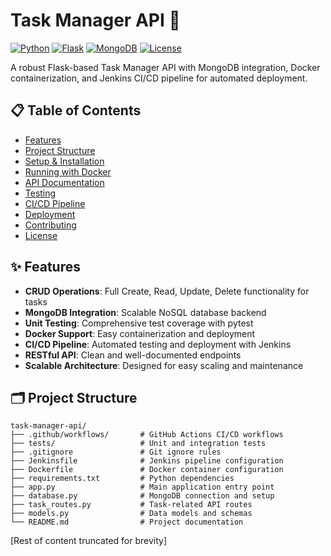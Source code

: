 # Task Manager API 🚀

[![Python](https://img.shields.io/badge/Python-3.9+-blue.svg)](https://python.org)
[![Flask](https://img.shields.io/badge/Flask-2.0+-green.svg)](https://flask.palletsprojects.com/)
[![MongoDB](https://img.shields.io/badge/MongoDB-5.0+-brightgreen.svg)](https://www.mongodb.com/)
[![License](https://img.shields.io/badge/License-MIT-yellow.svg)](https://opensource.org/licenses/MIT)

A robust Flask-based Task Manager API with MongoDB integration, Docker containerization, and Jenkins CI/CD pipeline for automated deployment.

## 📋 Table of Contents

- [Features](#-features)
- [Project Structure](#-project-structure)
- [Setup & Installation](#-setup--installation)
- [Running with Docker](#-running-with-docker)
- [API Documentation](#-api-documentation)
- [Testing](#-testing)
- [CI/CD Pipeline](#-cicd-pipeline)
- [Deployment](#-deployment)
- [Contributing](#-contributing)
- [License](#-license)

## ✨ Features

- **CRUD Operations**: Full Create, Read, Update, Delete functionality for tasks
- **MongoDB Integration**: Scalable NoSQL database backend
- **Unit Testing**: Comprehensive test coverage with pytest
- **Docker Support**: Easy containerization and deployment
- **CI/CD Pipeline**: Automated testing and deployment with Jenkins
- **RESTful API**: Clean and well-documented endpoints
- **Scalable Architecture**: Designed for easy scaling and maintenance

## 🗂 Project Structure

```
task-manager-api/
├── .github/workflows/       # GitHub Actions CI/CD workflows
├── tests/                   # Unit and integration tests
├── .gitignore               # Git ignore rules
├── Jenkinsfile              # Jenkins pipeline configuration
├── Dockerfile               # Docker container configuration
├── requirements.txt         # Python dependencies
├── app.py                   # Main application entry point
├── database.py              # MongoDB connection and setup
├── task_routes.py           # Task-related API routes
├── models.py                # Data models and schemas
└── README.md                # Project documentation
```

[Rest of content truncated for brevity]
